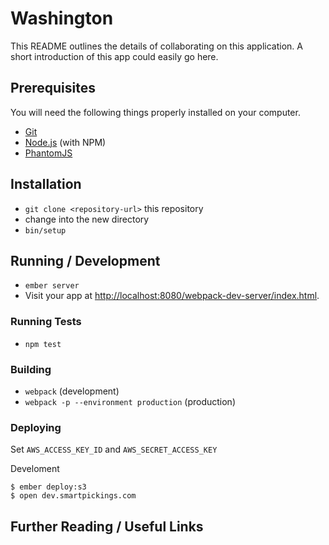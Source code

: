 # Washington

This README outlines the details of collaborating on this application.
A short introduction of this app could easily go here.

## Prerequisites

You will need the following things properly installed on your computer.

* [Git](http://git-scm.com/)
* [Node.js](http://nodejs.org/) (with NPM)
* [PhantomJS](http://phantomjs.org/)

## Installation

* `git clone <repository-url>` this repository
* change into the new directory
* `bin/setup`

## Running / Development

* `ember server`
* Visit your app at [http://localhost:8080/webpack-dev-server/index.html](http://localhost:8080/webpack-dev-server/index.html).

### Running Tests

* `npm test`

### Building

* `webpack` (development)
* `webpack -p --environment production` (production)

### Deploying

Set `AWS_ACCESS_KEY_ID` and `AWS_SECRET_ACCESS_KEY`

Develoment

    $ ember deploy:s3
    $ open dev.smartpickings.com

## Further Reading / Useful Links
